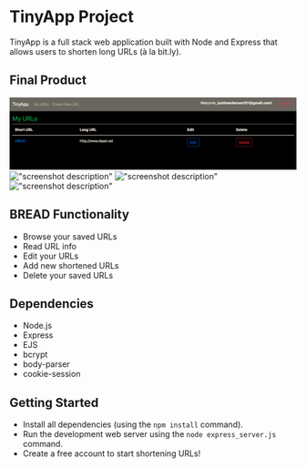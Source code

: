 # TinyApp Project

TinyApp is a full stack web application built with Node and Express that allows users to shorten long URLs (à la bit.ly).

## Final Product

![URL Homepage when logged in!](https://github.com/Janderson1924/tinyapp/blob/master/docs/urls_homepage.png?raw=true)
!["screenshot description"](#)
!["screenshot description"](#)
!["screenshot description"](#)

## BREAD Functionality
- Browse your saved URLs
- Read URL info
- Edit your URLs
- Add new shortened URLs
- Delete your saved URLs

## Dependencies

- Node.js
- Express
- EJS
- bcrypt
- body-parser
- cookie-session

## Getting Started

- Install all dependencies (using the `npm install` command).
- Run the development web server using the `node express_server.js` command.
- Create a free account to start shortening URLs!